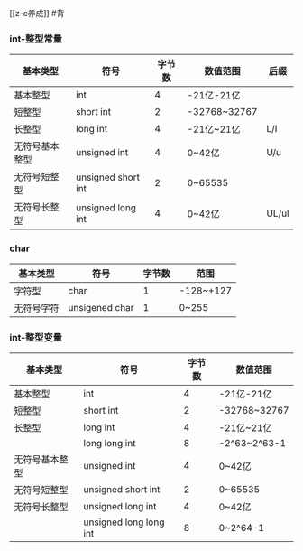[[z-c养成]]
#背 
### int-整型常量

| 基本类型    | 符号                 | 字节数 | 数值范围         | 后缀    |
| ------- | ------------------ | --- | ------------ | ----- |
| 基本整型    | int                | 4   | -21亿-21亿     |       |
| 短整型     | short int          | 2   | -32768~32767 |       |
| 长整型     | long int           | 4   | -21亿~21亿     | L/I   |
| 无符号基本整型 | unsigned int       | 4   | 0~42亿        | U/u   |
| 无符号短整型  | unsigned short int | 2   | 0~65535      |       |
| 无符号长整型  | unsigned long int  | 4   | 0~42亿        | UL/ul |
### char

| 基本类型  | 符号             | 字节数 | 范围        |
| ----- | -------------- | --- | --------- |
| 字符型   | char           | 1   | -128~+127 |
| 无符号字符 | unsigened char | 1   | 0~255     |

### int-整型变量

| 基本类型    | 符号                     | 字节数 | 数值范围         |
| ------- | ---------------------- | --- | ------------ |
| 基本整型    | int                    | 4   | -21亿-21亿     |
| 短整型     | short int              | 2   | -32768~32767 |
| 长整型     | long int               | 4   | -21亿~21亿     |
|         | long long int          | 8   | -2^63~2^63-1 |
| 无符号基本整型 | unsigned int           | 4   | 0~42亿        |
| 无符号短整型  | unsigned short int     | 2   | 0~65535      |
| 无符号长整型  | unsigned long int      | 4   | 0~42亿        |
|         | unsigned long long int | 8   | 0~2^64-1     |